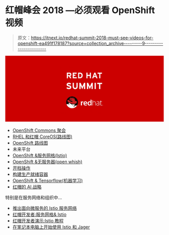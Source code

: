 # 红帽峰会 2018 —必须观看 OpenShift 视频

> 原文：<https://itnext.io/redhat-summit-2018-must-see-videos-for-openshift-ea491f178187?source=collection_archive---------9----------------------->

![](img/fe3ac54489a08108c4a608e58253dcfe.png)

*   [OpenShift Commons 聚会](https://www.youtube.com/playlist?list=PLaR6Rq6Z4IqcTSloODnFwdIn2XjNa72JJ)
*   [RHEL 和红帽 CoreOS(路线图)](https://www.youtube.com/watch?v=LJOm4JbF4eQ)
*   [OpenShift 路线图](https://www.youtube.com/watch?v=1AelNjx6BB4)
*   未来平台
*   [OpenShift &服务网格(Istio)](https://www.youtube.com/watch?v=iGLPk-Rm62E)
*   [OpenShift &无服务器(open whish)](https://www.youtube.com/watch?v=C2u6wVRI-N0)
*   [开档操作](https://www.youtube.com/watch?v=nBXALsqs1RA)
*   [构建生产就绪容器](https://www.youtube.com/watch?v=nizud-1IK9c)
*   [OpenShift & Tensorflow(机器学习)](https://www.youtube.com/watch?v=YJzp4iOqLEo)
*   [红帽的 AI 战略](https://www.youtube.com/watch?v=1hUA31uzUzg)

特别是在服务网络和组织中…

*   [推出面向微服务的 Istio 服务网络](https://developers.redhat.com/books/introducing-istio-service-mesh-microservices/)
*   [红帽开发者:服务网格& Istio](https://developers.redhat.com/topics/service-mesh/)
*   [红帽开发者演示:Istio 教程](https://github.com/redhat-developer-demos/istio-tutorial)
*   [在笔记本电脑上开始使用 Istio 和 Jager](https://blog.openshift.com/getting-started-with-istio-and-jaeger-on-your-laptop/)